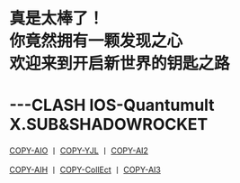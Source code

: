 # 真是太棒了！<br>你竟然拥有一颗发现之心<br>欢迎来到开启新世界的钥匙之路

# ---CLASH      IOS-Quantumult X.SUB&SHADOWROCKET
[COPY-AIO](https://raw.githubusercontent.com/O7Y0/Attached/server/AIO.yaml)  丨  [COPY-YJL](https://raw.githubusercontent.com/O7Y0/Attached/server/YJL.TXT)  丨  [COPY-AI2](https://raw.githubusercontent.com/O7Y0/Attached/server/AI2.YAML) 

[COPY-AIH](https://raw.githubusercontent.com/O7Y0/Attached/server/AIH.yaml)  丨    [COPY-CollEct](https://raw.githubusercontent.com/O7Y0/Attached/server/CollEct.yaml)  丨    [COPY-AI3](https://raw.githubusercontent.com/O7Y0/Attached/server/AI3.TXT)
